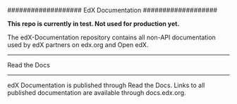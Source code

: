 ###################
EdX Documentation
###################

**This repo is currently in test. Not used for production yet.**

The edX-Documentation repository contains all non-API documentation used by edX
partners on edx.org and Open edX.


***************
Read the Docs
***************

edX Documentation is published through Read the Docs. Links to all published
documentation are available through docs.edx.org.